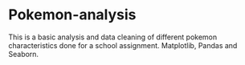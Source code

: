 # Pokemon-analysis  
This is a basic analysis and data cleaning of different pokemon characteristics done for a school assignment. Matplotlib, Pandas and Seaborn.
